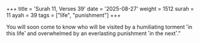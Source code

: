 +++
title = 'Surah 11, Verses 39'
date = '2025-08-27'
weight = 1512
surah = 11
ayah = 39
tags = ["life", "punishment"]
+++

You will soon come to know who will be visited by a humiliating torment ˹in this life˺ and overwhelmed by an everlasting punishment ˹in the next˺.”